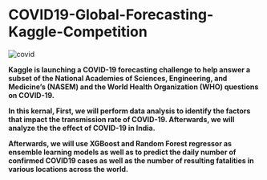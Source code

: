 # COVID19-Global-Forecasting-Kaggle-Competition

![covid](https://user-images.githubusercontent.com/69224996/95669634-cae45300-0b37-11eb-9999-a0b08268c127.png)

**Kaggle is launching a COVID-19 forecasting challenge to help answer a subset of the National Academies of Sciences, Engineering, and Medicine’s (NASEM) and the World Health Organization (WHO) questions on COVID-19.**

**In this kernal, First, we will perform data analysis to identify the factors that impact the transmission rate of COVID-19. Afterwards, we will analyze the the effect of COVID-19 in India.**

**Afterwards, we will use XGBoost and Random Forest regressor as ensemble learning models as well as to predict the daily number of confirmed COVID19 cases as well as the number of resulting fatalities in various locations across the world.**
